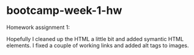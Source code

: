 # bootcamp-week-1-hw
Homework assignment 1:

Hopefully I cleaned up the HTML a little bit and added symantic HTML elements. I fixed a couple of working links and added alt tags to images. 

